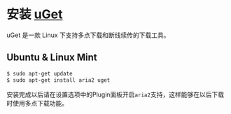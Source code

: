 # 安装 [uGet](http://ugetdm.com)

uGet 是一款 Linux 下支持多点下载和断线续传的下载工具。

## Ubuntu & Linux Mint

```bash
$ sudo apt-get update
$ sudo apt-get install aria2 uget
```

安装完成以后请在设置选项中的Plugin面板开启``aria2``支持，这样能够在以后下载时使用多点下载功能。
